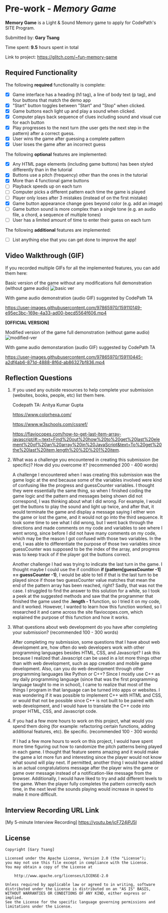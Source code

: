 # Pre-work - *Memory Game*

**Memory Game** is a Light & Sound Memory game to apply for CodePath's SITE Program. 

Submitted by: **Gary Tsang**

Time spent: **9.5** hours spent in total

Link to project: https://glitch.com/~fun-memory-game

## Required Functionality

The following **required** functionality is complete:

* [x] Game interface has a heading (h1 tag), a line of body text (p tag), and four buttons that match the demo app
* [x] "Start" button toggles between "Start" and "Stop" when clicked. 
* [x] Game buttons each light up and play a sound when clicked. 
* [x] Computer plays back sequence of clues including sound and visual cue for each button
* [x] Play progresses to the next turn (the user gets the next step in the pattern) after a correct guess. 
* [x] User wins the game after guessing a complete pattern
* [x] User loses the game after an incorrect guess

The following **optional** features are implemented:

* [x] Any HTML page elements (including game buttons) has been styled differently than in the tutorial
* [x] Buttons use a pitch (frequency) other than the ones in the tutorial
* [x] More than 4 functional game buttons
* [ ] Playback speeds up on each turn
* [ ] Computer picks a different pattern each time the game is played
* [ ] Player only loses after 3 mistakes (instead of on the first mistake)
* [x] Game button appearance change goes beyond color (e.g. add an image)
* [ ] Game button sound is more complex than a single tone (e.g. an audio file, a chord, a sequence of multiple tones)
* [ ] User has a limited amount of time to enter their guess on each turn

The following **additional** features are implemented:

- [ ] List anything else that you can get done to improve the app!

## Video Walkthrough (GIF)

If you recorded multiple GIFs for all the implemented features, you can add them here:

Basic version of the game without any modifications full demonstration (without game audio)
![basic ver](https://user-images.githubusercontent.com/97865970/159108492-f42b5499-01de-4801-93d9-4c76d04456e8.gif)

With game audio demonstration (audio GIF) suggested by CodePath TA


https://user-images.githubusercontent.com/97865970/159110149-e95ec3bc-169e-4a33-ad00-becd5564f606.mp4


**[OFFICIAL VERSION]**

Modified version of the game full demonstration (without game audio)
![modified-ver](https://user-images.githubusercontent.com/97865970/159108497-a6a12b13-ffb6-485d-9e3f-0ddeadb6568a.gif)

With game audio demonstaration (audio GIF) suggested by CodePath TA


https://user-images.githubusercontent.com/97865970/159110445-a2df4ab6-871d-4888-8f6d-ab86327bf836.mp4


## Reflection Questions
1. If you used any outside resources to help complete your submission (websites, books, people, etc) list them here. 

    Codepath TA: Anitya Kumar Gupta
    
    https://www.colorhexa.com/
    
    https://www.w3schools.com/cssref/
    
    https://flaviocopes.com/how-to-get-last-item-array-javascript/#:~:text=Find%20out%20how%20to%20get%20last%20element%20of%20an%20array%20in%20JavaScript&text=To%20get%20the%20last%20item,length%20%2D%201%20item.

2. What was a challenge you encountered in creating this submission (be specific)? How did you overcome it? (recommended 200 - 400 words) 
    
   A challenge I encountered when I was creating this submission was the game logic at the end because some of the variables involved were kind of confusing like the progress and guessCounter variables. I thought they were essentially the same thing, so when I finished coding the game logic and the pattern and messages being shown did not correspond, I was thinking about what I did wrong. For example, I would get the buttons to play the sound and light up twice, and after that, it would terminate the game and display a message saying I either won the game or lost the game, and it would not go into the third sequence. It took some time to see what I did wrong, but I went back through the directions and made comments on my code and variables to see where I went wrong, since before I did not have many comments on my code, which may be the reason I got confused with those two variables. In the end, I was able to differentiate the purpose of those two variables since guessCounter was supposed to be the index of the array, and progress was to keep track of if the player got the buttons correct.
   
   Another challenge I had was trying to indicate the last turn in the game. I thought maybe I could use the if condition **if (pattern[guessCounter -1] == guessCounter -1)**, I would be able to tell if that is the last turn to be played since if those two guessCounter value matches that mean the end of the pattern array has been reached, right? Sadly, that was not the case. I struggled to find the answer to this solution for a while, so I took a peek at the suggested methods and saw that the programmer that finished the game used the **<array>.length - 1** function, so I tried it on my code, and it worked. However, I wanted to learn how this function worked, so I researched it and came across the site flaviocopes.com, which explained the purpose of this function and how it works. 

3. What questions about web development do you have after completing your submission? (recommended 100 - 300 words) 
    
    After completing my submission, some questions that I have about web development are, how often do web developers work with other programming languages besides HTML, CSS, and Javascript? I ask this because I realized that Javascript can be used in a lot more things other than with web development, such as app creation and mobile game development. Also, can you do web development through other programming languages like Python or C++? Since I mostly use C++ as my daily programming language (since that was the first programming language taught to me in school), I came to realize that most of the things I program in that language can be turned into apps or websites. I was wondering if it was possible to implement C++ with HTML and CSS, or would that not be possible since C++ is not built to be paired with web development, and I would have to translate the C++ code into proper HTML, CSS, and Javascript code. 

4. If you had a few more hours to work on this project, what would you spend them doing (for example: refactoring certain functions, adding additional features, etc). Be specific. (recommended 100 - 300 words) 
    
    If I had a few more hours to work on this project, I would have spent more time figuring out how to randomize the pitch patterns being played in each game. I thought that feature seems amazing and it would make the game a lot more fun and interesting since the player would not know what sound will play next. If permitted, another thing I would have added is an actual congratulations message after the player wins the game or game over message instead of a notification-like message from the browser. Additionally, I would have liked to try and add different levels to the game. When the player fully completes the pattern correctly each time, in the next level the sounds playing would increase in speed to make it more difficult. 



## Interview Recording URL Link

[My 5-minute Interview Recording] https://youtu.be/jcF724jPJ5I


## License

    Copyright [Gary Tsang]

    Licensed under the Apache License, Version 2.0 (the "License");
    you may not use this file except in compliance with the License.
    You may obtain a copy of the License at

        http://www.apache.org/licenses/LICENSE-2.0

    Unless required by applicable law or agreed to in writing, software
    distributed under the License is distributed on an "AS IS" BASIS,
    WITHOUT WARRANTIES OR CONDITIONS OF ANY KIND, either express or implied.
    See the License for the specific language governing permissions and
    limitations under the License.
